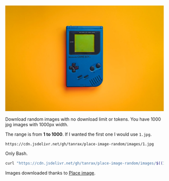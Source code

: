 ![demo](images/904.jpg)

Download random images with no download limit or tokens.
You have 1000 jpg images with 1000px width.

The range is from **1 to 1000**. If I wanted the first one I would use `1.jpg`.

```
https://cdn.jsdelivr.net/gh/tanrax/place-image-random/images/1.jpg
```

Only Bash.

``` bash
curl "https://cdn.jsdelivr.net/gh/tanrax/place-image-random/images/$((1 + $RANDOM % 1000)).jpg" -o random-image.jpg
```


Images downloaded thanks to [Place image](https://github.com/tanrax/place-image).
